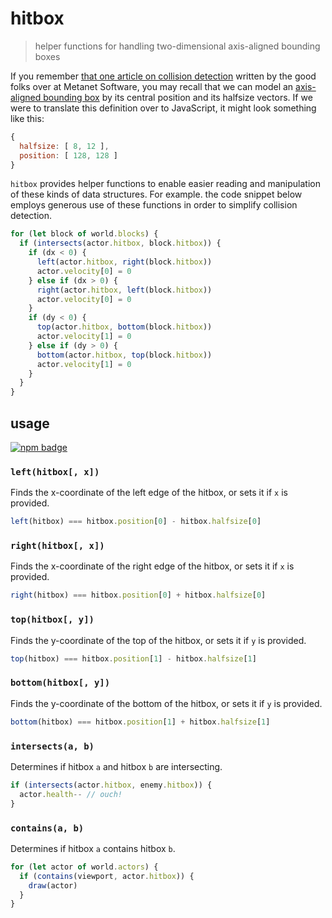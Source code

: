 # hitbox
> helper functions for handling two-dimensional axis-aligned bounding boxes

If you remember [that one article on collision detection][article] written by the good folks over at Metanet Software, you may recall that we can model an [axis-aligned bounding box] by its central position and its halfsize vectors. If we were to translate this definition over to JavaScript, it might look something like this:

```js
{
  halfsize: [ 8, 12 ],
  position: [ 128, 128 ]
}
```

`hitbox` provides helper functions to enable easier reading and manipulation of these kinds of data structures. For example. the code snippet below employs generous use of these functions in order to simplify collision detection.

```js
for (let block of world.blocks) {
  if (intersects(actor.hitbox, block.hitbox)) {
    if (dx < 0) {
      left(actor.hitbox, right(block.hitbox))
      actor.velocity[0] = 0
    } else if (dx > 0) {
      right(actor.hitbox, left(block.hitbox))
      actor.velocity[0] = 0
    }
    if (dy < 0) {
      top(actor.hitbox, bottom(block.hitbox))
      actor.velocity[1] = 0
    } else if (dy > 0) {
      bottom(actor.hitbox, top(block.hitbox))
      actor.velocity[1] = 0
    }
  }
}
```

## usage
[![npm badge]][npm package]

### `left(hitbox[, x])`
Finds the x-coordinate of the left edge of the hitbox, or sets it if `x` is provided.

```js
left(hitbox) === hitbox.position[0] - hitbox.halfsize[0]
```

### `right(hitbox[, x])`
Finds the x-coordinate of the right edge of the hitbox, or sets it if `x` is provided.

```js
right(hitbox) === hitbox.position[0] + hitbox.halfsize[0]
```

### `top(hitbox[, y])`
Finds the y-coordinate of the top of the hitbox, or sets it if `y` is provided.

```js
top(hitbox) === hitbox.position[1] - hitbox.halfsize[1]
```

### `bottom(hitbox[, y])`
Finds the y-coordinate of the bottom of the hitbox, or sets it if `y` is provided.

```js
bottom(hitbox) === hitbox.position[1] + hitbox.halfsize[1]
```

### `intersects(a, b)`
Determines if hitbox `a` and hitbox `b` are intersecting.

```js
if (intersects(actor.hitbox, enemy.hitbox)) {
  actor.health-- // ouch!
}
```

### `contains(a, b)`
Determines if hitbox `a` contains hitbox `b`.

```js
for (let actor of world.actors) {
  if (contains(viewport, actor.hitbox)) {
    draw(actor)
  }
}
```

[npm package]:               https://npmjs.com/package/hitbox
[npm badge]:                 https://nodei.co/npm/hitbox.png?mini
[article]:                   http://www.metanetsoftware.com/technique/tutorialA.html
[axis-aligned bounding box]: https://en.wikipedia.org/wiki/Axis-aligned_bounding_box
